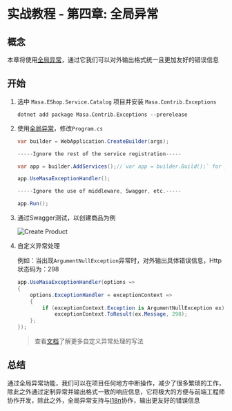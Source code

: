 # 实战教程 - 第四章: 全局异常

## 概念

本章将使用[全局异常](/framework/building-blocks/exception)，通过它我们可以对外输出格式统一且更加友好的错误信息

## 开始

1. 选中 `Masa.EShop.Service.Catalog` 项目并安装 `Masa.Contrib.Exceptions`

   ```shell 终端
   dotnet add package Masa.Contrib.Exceptions --prerelease
   ```

2. 使用[全局异常](/framework/building-blocks/exception)，修改`Program.cs`

   ```csharp Program.cs
   var builder = WebApplication.CreateBuilder(args);
   
   -----Ignore the rest of the service registration-----
   
   var app = builder.AddServices();//`var app = builder.Build();` for projects not using MinimalAPis
   
   app.UseMasaExceptionHandler();
   
   -----Ignore the use of middleware, Swagger, etc.-----
   
   app.Run();
   ```

3. 通过Swagger测试，以创建商品为例

   <div>
     <img alt="Create Product" src="https://s2.loli.net/2023/04/11/S18vjEtYpFJXPzd.png"/>
   </div>


4. 自定义异常处理

   例如：当出现`ArgumentNullException`异常时，对外输出具体错误信息，Http状态码为：298

   ```csharp Program.cs
   app.UseMasaExceptionHandler(options =>
   {
       options.ExceptionHandler = exceptionContext =>
       {
           if (exceptionContext.Exception is ArgumentNullException ex)
               exceptionContext.ToResult(ex.Message, 298);
       };
   });
   ```

   > 查看[文档](/framework/building-blocks/exception#section-4e2d95f44ef6)了解更多自定义异常处理的写法

## 总结

通过全局异常功能，我们可以在项目任何地方中断操作，减少了很多繁琐的工作，除此之外通过定制异常并输出格式一致的响应信息，它将极大的方便与前端工程师协作开发，除此之外，全局异常支持与[I18n](/framework/building-blocks/globalization/i18n)协作，输出更友好的错误信息